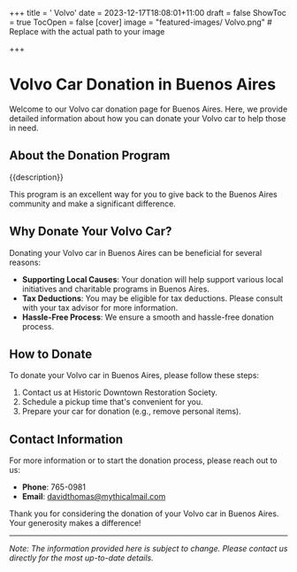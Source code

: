+++
title = '    Volvo'
date = 2023-12-17T18:08:01+11:00
draft = false
ShowToc = true
TocOpen = false
[cover]
image = "featured-images/    Volvo.png"  # Replace with the actual path to your image

+++



#     Volvo Car Donation in     Buenos Aires

Welcome to our     Volvo car donation page for     Buenos Aires. Here, we provide detailed information about how you can donate your     Volvo car to help those in need.

## About the Donation Program

{{description}}

This program is an excellent way for you to give back to the     Buenos Aires community and make a significant difference.

## Why Donate Your     Volvo Car?

Donating your     Volvo car in     Buenos Aires can be beneficial for several reasons:

- **Supporting Local Causes**: Your donation will help support various local initiatives and charitable programs in     Buenos Aires.
- **Tax Deductions**: You may be eligible for tax deductions. Please consult with your tax advisor for more information.
- **Hassle-Free Process**: We ensure a smooth and hassle-free donation process.

## How to Donate

To donate your     Volvo car in     Buenos Aires, please follow these steps:

1. Contact us at     Historic Downtown Restoration Society.
2. Schedule a pickup time that's convenient for you.
3. Prepare your car for donation (e.g., remove personal items).

## Contact Information

For more information or to start the donation process, please reach out to us:

- **Phone**: 765-0981
- **Email**:     davidthomas@mythicalmail.com

Thank you for considering the donation of your     Volvo car in     Buenos Aires. Your generosity makes a difference!

---

*Note: The information provided here is subject to change. Please contact us directly for the most up-to-date details.*
